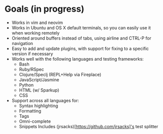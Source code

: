 # Goals (in progress)

* Works in vim and neovim
* Works in Ubuntu and OS X default terminals, so you can easily use it when working remotely
* Oriented around buffers instead of tabs, using airline and CTRL-P for navigation
* Easy to add and update plugins, with support for fixing to a specific version if necessary
* Works well with the following languages and testing frameworks:
  * Bash
  * Ruby/RSpec
  * Clojure/Speclj (REPL+Help via Fireplace)
  * JavaScript/Jasmine
  * Python
  * HTML (w/ Sparkup)
  * CSS
* Support across all languages for:
  * Syntax highlighting
  * Formatting
  * Tags
  * Omni-complete
  * Snippets
Includes (jrsacks)[https://github.com/jrsacks]'s test splitter
